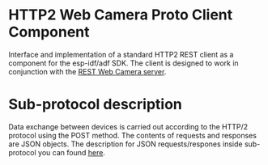 # HTTP2 Web Camera Proto Client Component
Interface and implementation of a standard HTTP2 REST client as a component for the esp-idf/adf SDK. The client is designed to work in conjunction with the [REST Web Camera server](https://github.com/iLya2IK/wcwebcamserver).

# Sub-protocol description
Data exchange between devices is carried out according to the HTTP/2 protocol using the POST method. The contents of requests and responses are JSON objects. The description for JSON requests/respones inside sub-protocol you can found [here](https://github.com/iLya2IK/wcwebcamserver/wiki).
